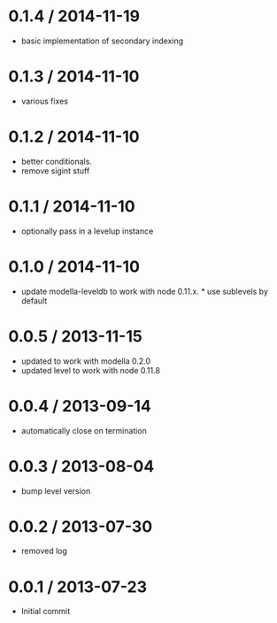 
0.1.4 / 2014-11-19
==================

  * basic implementation of secondary indexing

0.1.3 / 2014-11-10
==================

  * various fixes

0.1.2 / 2014-11-10
==================

  * better conditionals.
  * remove sigint stuff

0.1.1 / 2014-11-10
==================

  * optionally pass in a levelup instance

0.1.0 / 2014-11-10
==================

  * update modella-leveldb to work with node 0.11.x.
  * use sublevels by default

0.0.5 / 2013-11-15
==================

 * updated to work with modella 0.2.0
 * updated level to work with node 0.11.8

0.0.4 / 2013-09-14
==================

 * automatically close on termination

0.0.3 / 2013-08-04
==================

 * bump level version

0.0.2 / 2013-07-30
==================

 * removed log

0.0.1 / 2013-07-23
==================

 * Initial commit
